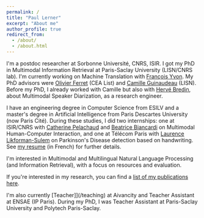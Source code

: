 ```yaml
---
permalink: /
title: "Paul Lerner"
excerpt: "About me"
author_profile: true
redirect_from: 
  - /about/
  - /about.html
---
```


I'm a postdoc researcher at Sorbonne Université, CNRS, ISIR. I got my PhD in Multimodal Information Retrieval at Paris-Saclay University (LISN/CNRS lab). 
I'm currently working on Machine Translation with [François Yvon](https://fyvo.github.io/).
My PhD advisors were [Olivier Ferret](http://oferret.free.fr/) (CEA List) 
and [Camille Guinaudeau](https://sites.google.com/view/camille-guinaudeau/accueil) (LISN). 
Before my PhD, I already worked with Camille but also with [Hervé Bredin](https://herve.niderb.fr/fastpages/),
about Multimodal Speaker Diarization, as a research engineer.

I have an engineering degree in Computer Science from ESILV and a master's degree
in Artificial Intelligence from Paris Descartes University (now Paris Cité).
During these studies, I did two internships: 
one at ISIR/CNRS with [Catherine Pelachaud](https://www.isir.upmc.fr/personnel/pelachaud/)
and [Beatrice Biancardi](https://sites.google.com/view/beatricebiancardi) on Multimodal Human-Computer Interaction,
and one at Télécom Paris with [Laurence Likforman-Sulem](https://perso.telecom-paristech.fr/lauli/)
on Parkinson's Disease detection based on handwriting. 
See [my resume](/files/lerner_CV_FR.pdf) (in French) for further details.

I'm interested in Multimodal and Multilingual Natural Language Processing (and Information Retrieval), 
with a focus on resources and evaluation.

If you're interested in my research, you can find a [list of my publications here](/publications).

I'm also currently [Teacher]](/teaching) at Aivancity and Teacher Assistant at ENSAE (IP Paris).
During my PhD, I was Teacher Assistant at Paris-Saclay University and Polytech Paris-Saclay.